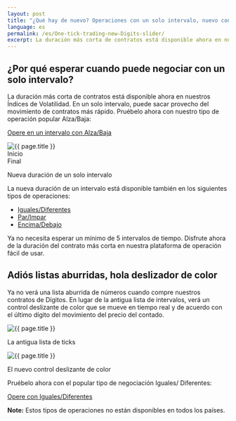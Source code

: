 ```yaml
---
layout: post
title: "¿Qué hay de nuevo? Operaciones con un solo intervalo, nuevo control deslizante para Dígitos"
language: es
permalink: /es/One-tick-trading-new-Digits-slider/
excerpt: La duración más corta de contratos está disponible ahora en nuestros Índices de Volatilidad. En un solo intervalo, puede sacar provecho del movimiento de contratos más rápido. Pruébelo ahora con nuestro tipo de operación popular Alza/Baja...
---
```


## ¿Por qué esperar cuando puede negociar con un solo intervalo?

La duración más corta de contratos está disponible ahora en nuestros Índices de Volatilidad. En un solo intervalo, puede sacar provecho del movimiento de contratos más rápido. Pruébelo ahora con nuestro tipo de operación popular Alza/Baja:

<div class="cta">
    <p><a class="button" href="https://www.binary.com/es/trading.html?market=volidx&underlying=R_10&formname=risefall&duration_amount=1&duration_units=t&expiry_type=duration&date_start=now&currency=AUD&amount=10&amount_type=stake"><span>Opere en un intervalo con Alza/Baja</span></a></p>
</div>

<div class="cta-lg">
    <img src="{{ '/images/one-tick-trade-chart_2.gif' | prepend: SourceUrl }}" alt="{{ page.title }}">
    <div class="row top-20">
        <div class="col-6">Inicio</div>
        <div class="col-6">Final</div>
    </div>
    <p>Nueva duración de un solo intervalo</p>
</div>

La nueva duración de un intervalo está disponible también en los siguientes tipos de operaciones:

<ul class="bullet">
    <li><a href="https://www.binary.com/es/trading.html?market=volidx&underlying=R_10&formname=matchdiff&duration_amount=1&duration_units=t&expiry_type=duration&currency=AUD&prediction=0&amount=10&amount_type=stake">Iguales/Diferentes</a></li>
    <li><a href="https://www.binary.com/es/trading.html?market=volidx&underlying=R_10&formname=evenodd&duration_amount=1&duration_units=t&expiry_type=duration&currency=AUD&amount=10&amount_type=stake">Par/Impar</a></li>
    <li><a href="https://www.binary.com/es/trading.html?market=volidx&underlying=R_10&formname=overunder&duration_amount=1&duration_units=t&expiry_type=duration&currency=AUD&prediction=0&amount=10&amount_type=stake">Encima/Debajo</a></li>
</ul>

Ya no necesita esperar un mínimo de 5 intervalos de tiempo. Disfrute ahora de la duración del contrato más corta en nuestra plataforma de operación fácil de usar.

<div class="separator-lg"></div>

## Adiós listas aburridas, hola deslizador de color

Ya no verá una lista aburrida de números cuando compre nuestros contratos de Dígitos. En lugar de la antigua lista de intervalos, verá un control deslizante de color que se mueve en tiempo real y de acuerdo con el último dígito del movimiento del precio del contado.

<div class="cta-lg">
    <div class="row align-items-end">
        <div class="col-md-6">
            <img src="{{ '/images/one-tick-trading-2.png' | prepend: SourceUrl }}" alt="{{ page.title }}">
            <p class="center-text">La antigua lista de ticks</p>
        </div>
        <div class="col-md-6">
            <img src="{{ '/images/one-tick-trading-3.png' | prepend: SourceUrl }}" alt="{{ page.title }}">
            <p class="center-text">El nuevo control deslizante de color</p>
        </div>
    </div>
</div>

<div class="separator-lg"></div>
<p class="center-text">Pruébelo ahora con el popular tipo de negociación Iguales/ Diferentes:</p>

<div class="cta">
    <p><a class="button" href="https://www.binary.com/en/trading.html?market=volidx&underlying=R_10&formname=matchdiff"><span>Opere con Iguales/Diferentes</span></a></p>
</div>

<p class="center-text"><strong>Note:</strong> Estos tipos de operaciones no están disponibles en todos los países.</p>